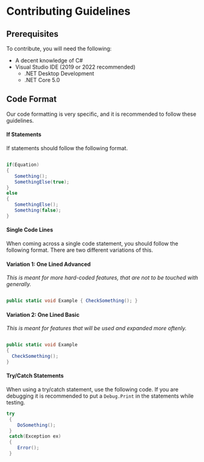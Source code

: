 # Contributing Guidelines

## Prerequisites
To contribute, you will need the following:

- A decent knowledge of C#
- Visual Studio IDE (2019 or 2022 recommended)
  - .NET Desktop Development
  - .NET Core 5.0


## Code Format
Our code formatting is very specific, and it is recommended to follow these guidelines.


#### If Statements ####

If statements should follow the following format.


```csharp

if(Equation)
{
   Something();
   SomethingElse(true);
}
else
{
   SomethingElse();
   Something(false);
}
````


#### Single Code Lines ####

When coming across a single code statement, you should follow the following format.
There are two different variations of this.

#### Variation 1: One Lined Advanced
*This is meant for more hard-coded features, that are not to be touched with generally.*

```csharp

public static void Example { CheckSomething(); }

````

#### Variation 2: One Lined Basic
*This is meant for features that will be used and expanded more oftenly.*

```csharp

public static void Example
{
  CheckSomething();
}
````


#### Try/Catch Statements ####

When using a try/catch statement, use the following code. If you are debugging it is recommended to put a `Debug.Print` in the statements while testing.


```csharp
try
 {
    DoSomething();
 }
 catch(Exception ex)
 {
    Error();
 }
```
